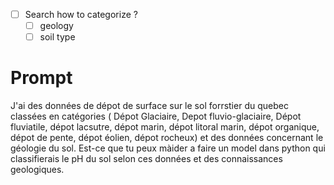
- [ ] Search how to categorize ?
    - [ ] geology
    - [ ] soil type

# Prompt
J'ai des données de dépot de surface sur le sol forrstier du quebec classées en catégories ( Dépot Glaciaire, Depot fluvio-glaciaire, Dépot fluviatile, dépot lacsutre, dépot marin, dépot litoral marin, dépot organique, dépot de pente, dépot éolien, dépot rocheux) et des données concernant le géologie du sol. Est-ce que tu peux màider a faire un model dans python qui classifierais le pH du sol selon ces données et des connaissances geologiques.